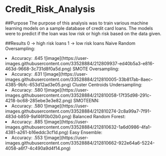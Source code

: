 # Credit_Risk_Analysis

##Purpose
The purpose of this analysis was to train various machine learning models on a sample database of credit card loans.
The models were to predict if the loan was low risk or high risk based on the data given.

##Results
0 -> high risk loans
1 -> low risk loans
Naive Random Oversampling:
<li>Accuracy: .645
![image](https://user-images.githubusercontent.com/33528884/212809937-ed40b5a3-e816-463d-9668-3c731d8f0a5d.png)
SMOTE Oversampling:
<li>Accuracy: .631
![image](https://user-images.githubusercontent.com/33528884/212810005-33b817ab-8aec-4385-9bfc-653d12ad3e05.png)
Cluster Centroids Undersampling:
<li>Accuracy: .580
![image](https://user-images.githubusercontent.com/33528884/212810058-17f35d98-291c-4218-bc68-285ebe3e3e82.png)
SMOTEENN:
<li>Accuracy: .580
![image](https://user-images.githubusercontent.com/33528884/212810274-2c8a99a7-7f91-483d-b859-9af46f0b02b0.png)
Balanced Random Forest:
<li>Accuracy: .885
![image](https://user-images.githubusercontent.com/33528884/212810632-1a6d0986-4fa1-4381-a261-b16eddc3cf1d.png)
Easy Ensemble:
<li>Accuracy: .553
![image](https://user-images.githubusercontent.com/33528884/212810662-922e64a6-5224-4058-a6f7-4c490a9d4f14.png)
